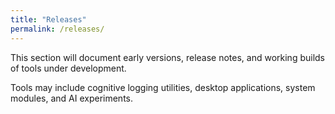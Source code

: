 ```yaml
---
title: "Releases"
permalink: /releases/
---
```


<p>This section will document early versions, release notes, and working builds of tools under development.</p>

<p>Tools may include cognitive logging utilities, desktop applications, system modules, and AI experiments.</p>

